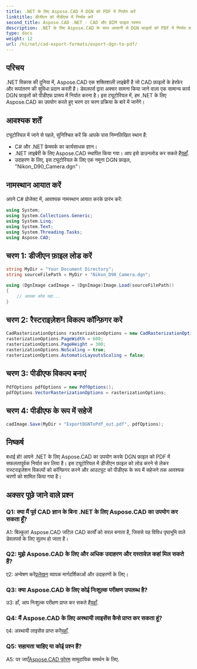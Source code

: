 ```yaml
---
title: .NET के लिए Aspose.CAD में DGN को PDF में निर्यात करें
linktitle: डीजीएन को पीडीएफ में निर्यात करें
second_title: Aspose.CAD .NET - CAD और BIM फ़ाइल स्वरूप
description: .NET के लिए Aspose.CAD के साथ आसानी से DGN फ़ाइलों को PDF में निर्यात करना सीखें। निर्बाध सीएडी फ़ाइल हेरफेर के लिए चरण-दर-चरण मार्गदर्शिका।
type: docs
weight: 12
url: /hi/net/cad-export-formats/export-dgn-to-pdf/
---
```

## परिचय

.NET विकास की दुनिया में, Aspose.CAD एक शक्तिशाली लाइब्रेरी है जो CAD फ़ाइलों के हेरफेर और रूपांतरण की सुविधा प्रदान करती है। डेवलपर्स द्वारा अक्सर सामना किया जाने वाला एक सामान्य कार्य DGN फ़ाइलों को पीडीएफ प्रारूप में निर्यात करना है। इस ट्यूटोरियल में, हम .NET के लिए Aspose.CAD का उपयोग करते हुए चरण दर चरण प्रक्रिया के बारे में जानेंगे।

## आवश्यक शर्तें

ट्यूटोरियल में जाने से पहले, सुनिश्चित करें कि आपके पास निम्नलिखित स्थान हैं:

- C# और .NET फ्रेमवर्क का कार्यसाधक ज्ञान।
-  .NET लाइब्रेरी के लिए Aspose.CAD स्थापित किया गया। आप इसे डाउनलोड कर सकते हैं[यहाँ](https://releases.aspose.com/cad/net/).
- उदाहरण के लिए, इस ट्यूटोरियल के लिए एक नमूना DGN फ़ाइल, "Nikon_D90_Camera.dgn"।

## नामस्थान आयात करें

अपने C# प्रोजेक्ट में, आवश्यक नामस्थान आयात करके प्रारंभ करें:

```csharp
using System;
using System.Collections.Generic;
using System.Linq;
using System.Text;
using System.Threading.Tasks;
using Aspose.CAD;
```

## चरण 1: डीजीएन फ़ाइल लोड करें

```csharp
string MyDir = "Your Document Directory";
string sourceFilePath = MyDir + "Nikon_D90_Camera.dgn";

using (DgnImage cadImage = (DgnImage)Image.Load(sourceFilePath))
{
    // आपका कोड यहां...
}
```

## चरण 2: रैस्टराइज़ेशन विकल्प कॉन्फ़िगर करें

```csharp
CadRasterizationOptions rasterizationOptions = new CadRasterizationOptions();
rasterizationOptions.PageWidth = 600;
rasterizationOptions.PageHeight = 300;
rasterizationOptions.NoScaling = true;
rasterizationOptions.AutomaticLayoutsScaling = false;
```

## चरण 3: पीडीएफ विकल्प बनाएं

```csharp
PdfOptions pdfOptions = new PdfOptions();
pdfOptions.VectorRasterizationOptions = rasterizationOptions;
```

## चरण 4: पीडीएफ के रूप में सहेजें

```csharp
cadImage.Save(MyDir + "ExportDGNToPdf_out.pdf", pdfOptions);
```

## निष्कर्ष

बधाई हो! आपने .NET के लिए Aspose.CAD का उपयोग करके DGN फ़ाइल को PDF में सफलतापूर्वक निर्यात कर लिया है। इस ट्यूटोरियल में डीजीएन फ़ाइल को लोड करने से लेकर रास्टराइज़ेशन विकल्पों को कॉन्फ़िगर करने और आउटपुट को पीडीएफ के रूप में सहेजने तक आवश्यक चरणों को शामिल किया गया है।

## अक्सर पूछे जाने वाले प्रश्न

### Q1: क्या मैं पूर्व CAD ज्ञान के बिना .NET के लिए Aspose.CAD का उपयोग कर सकता हूँ?

A1: बिल्कुल! Aspose.CAD जटिल CAD कार्यों को सरल बनाता है, जिससे यह विविध पृष्ठभूमि वाले डेवलपर्स के लिए सुलभ हो जाता है।

### Q2: मुझे Aspose.CAD के लिए और अधिक उदाहरण और दस्तावेज़ कहां मिल सकते हैं?

 ए2: अन्वेषण करें[प्रलेखन](https://reference.aspose.com/cad/net/) व्यापक मार्गदर्शिकाओं और उदाहरणों के लिए।

### Q3: क्या Aspose.CAD के लिए कोई निःशुल्क परीक्षण उपलब्ध है?

उ3: हाँ, आप निःशुल्क परीक्षण प्राप्त कर सकते हैं[यहाँ](https://releases.aspose.com/).

### Q4: मैं Aspose.CAD के लिए अस्थायी लाइसेंस कैसे प्राप्त कर सकता हूं?

 ए4: अस्थायी लाइसेंस प्राप्त करें[यहाँ](https://purchase.aspose.com/temporary-license/).

### Q5: सहायता चाहिए या कोई प्रश्न हैं?

A5: पर जाएँ[Aspose.CAD फोरम](https://forum.aspose.com/c/cad/19) सामुदायिक समर्थन के लिए.
